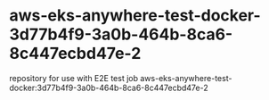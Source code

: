 # aws-eks-anywhere-test-docker-3d77b4f9-3a0b-464b-8ca6-8c447ecbd47e-2
repository for use with E2E test job aws-eks-anywhere-test-docker:3d77b4f9-3a0b-464b-8ca6-8c447ecbd47e-2
